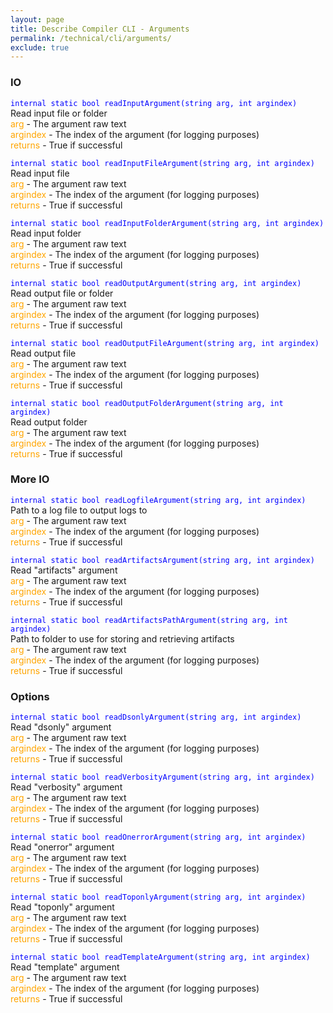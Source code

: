 ```yaml
---
layout: page
title: Describe Compiler CLI - Arguments
permalink: /technical/cli/arguments/
exclude: true
---
```

### IO
<span style="color:blue">```internal static bool readInputArgument(string arg, int argindex)```</span><br>
Read input file or folder<br>
<span style="color:orange">arg</span> - The argument raw text<br>
<span style="color:orange">argindex</span> - The index of the argument (for logging purposes)<br>
<span style="color:orange">returns</span> - True if successful<br>


<span style="color:blue">```internal static bool readInputFileArgument(string arg, int argindex)```</span><br>
Read input file<br>
<span style="color:orange">arg</span> - The argument raw text<br>
<span style="color:orange">argindex</span> - The index of the argument (for logging purposes)<br>
<span style="color:orange">returns</span> - True if successful<br>


<span style="color:blue">```internal static bool readInputFolderArgument(string arg, int argindex)```</span><br>
Read input folder<br>
<span style="color:orange">arg</span> - The argument raw text<br>
<span style="color:orange">argindex</span> - The index of the argument (for logging purposes)<br>
<span style="color:orange">returns</span> - True if successful<br>


<span style="color:blue">```internal static bool readOutputArgument(string arg, int argindex)```</span><br>
Read output file or folder<br>
<span style="color:orange">arg</span> - The argument raw text<br>
<span style="color:orange">argindex</span> - The index of the argument (for logging purposes)<br>
<span style="color:orange">returns</span> - True if successful<br>


<span style="color:blue">```internal static bool readOutputFileArgument(string arg, int argindex)```</span><br>
Read output file<br>
<span style="color:orange">arg</span> - The argument raw text<br>
<span style="color:orange">argindex</span> - The index of the argument (for logging purposes)<br>
<span style="color:orange">returns</span> - True if successful<br>


<span style="color:blue">```internal static bool readOutputFolderArgument(string arg, int argindex)```</span><br>
Read output folder<br>
<span style="color:orange">arg</span> - The argument raw text<br>
<span style="color:orange">argindex</span> - The index of the argument (for logging purposes)<br>
<span style="color:orange">returns</span> - True if successful<br>

### More IO
<span style="color:blue">```internal static bool readLogfileArgument(string arg, int argindex)```</span><br>
Path to a log file to output logs to<br>
<span style="color:orange">arg</span> - The argument raw text<br>
<span style="color:orange">argindex</span> - The index of the argument (for logging purposes)<br>
<span style="color:orange">returns</span> - True if successful<br>


<span style="color:blue">```internal static bool readArtifactsArgument(string arg, int argindex)```</span><br>
Read "artifacts" argument<br>
<span style="color:orange">arg</span> - The argument raw text<br>
<span style="color:orange">argindex</span> - The index of the argument (for logging purposes)<br>
<span style="color:orange">returns</span> - True if successful<br>


<span style="color:blue">```internal static bool readArtifactsPathArgument(string arg, int argindex)```</span><br>
Path to folder to use for storing and retrieving artifacts<br>
<span style="color:orange">arg</span> - The argument raw text<br>
<span style="color:orange">argindex</span> - The index of the argument (for logging purposes)<br>
<span style="color:orange">returns</span> - True if successful<br>


### Options
<span style="color:blue">```internal static bool readDsonlyArgument(string arg, int argindex)```</span><br>
Read "dsonly" argument<br>
<span style="color:orange">arg</span> - The argument raw text<br>
<span style="color:orange">argindex</span> - The index of the argument (for logging purposes)<br>
<span style="color:orange">returns</span> - True if successful<br>


<span style="color:blue">```internal static bool readVerbosityArgument(string arg, int argindex)```</span><br>
Read "verbosity" argument<br>
<span style="color:orange">arg</span> - The argument raw text<br>
<span style="color:orange">argindex</span> - The index of the argument (for logging purposes)<br>
<span style="color:orange">returns</span> - True if successful<br>


<span style="color:blue">```internal static bool readOnerrorArgument(string arg, int argindex)```</span><br>
Read "onerror" argument<br>
<span style="color:orange">arg</span> - The argument raw text<br>
<span style="color:orange">argindex</span> - The index of the argument (for logging purposes)<br>
<span style="color:orange">returns</span> - True if successful<br>


<span style="color:blue">```internal static bool readToponlyArgument(string arg, int argindex)```</span><br>
Read "toponly" argument<br>
<span style="color:orange">arg</span> - The argument raw text<br>
<span style="color:orange">argindex</span> - The index of the argument (for logging purposes)<br>
<span style="color:orange">returns</span> - True if successful<br>


<span style="color:blue">```internal static bool readTemplateArgument(string arg, int argindex)```</span><br>
Read "template" argument<br>
<span style="color:orange">arg</span> - The argument raw text<br>
<span style="color:orange">argindex</span> - The index of the argument (for logging purposes)<br>
<span style="color:orange">returns</span> - True if successful<br>